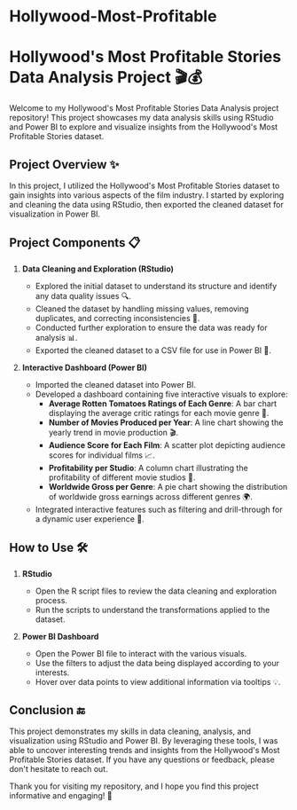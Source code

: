 # Hollywood-Most-Profitable
# Hollywood's Most Profitable Stories Data Analysis Project 🎬💰

Welcome to my Hollywood's Most Profitable Stories Data Analysis project repository! This project showcases my data analysis skills using RStudio and Power BI to explore and visualize insights from the Hollywood's Most Profitable Stories dataset.

## Project Overview ✨
In this project, I utilized the Hollywood's Most Profitable Stories dataset to gain insights into various aspects of the film industry. I started by exploring and cleaning the data using RStudio, then exported the cleaned dataset for visualization in Power BI.

## Project Components 📋
1. **Data Cleaning and Exploration (RStudio)**
   - Explored the initial dataset to understand its structure and identify any data quality issues 🔍.
   - Cleaned the dataset by handling missing values, removing duplicates, and correcting inconsistencies 🧹.
   - Conducted further exploration to ensure the data was ready for analysis 📊.
   - Exported the cleaned dataset to a CSV file for use in Power BI 💾.

2. **Interactive Dashboard (Power BI)**
   - Imported the cleaned dataset into Power BI.
   - Developed a dashboard containing five interactive visuals to explore:
     - **Average Rotten Tomatoes Ratings of Each Genre**: A bar chart displaying the average critic ratings for each movie genre 🍅.
     - **Number of Movies Produced per Year**: A line chart showing the yearly trend in movie production 🎬.
     - **Audience Score for Each Film**: A scatter plot depicting audience scores for individual films 📈.
     - **Profitability per Studio**: A column chart illustrating the profitability of different movie studios 🏢.
     - **Worldwide Gross per Genre**: A pie chart showing the distribution of worldwide gross earnings across different genres 🌍.
   - Integrated interactive features such as filtering and drill-through for a dynamic user experience 🎯.

## How to Use 🛠️
1. **RStudio**
   - Open the R script files to review the data cleaning and exploration process.
   - Run the scripts to understand the transformations applied to the dataset.

2. **Power BI Dashboard**
   - Open the Power BI file to interact with the various visuals.
   - Use the filters to adjust the data being displayed according to your interests.
   - Hover over data points to view additional information via tooltips 💡.

## Conclusion 🔚
This project demonstrates my skills in data cleaning, analysis, and visualization using RStudio and Power BI. By leveraging these tools, I was able to uncover interesting trends and insights from the Hollywood's Most Profitable Stories dataset. If you have any questions or feedback, please don't hesitate to reach out.

Thank you for visiting my repository, and I hope you find this project informative and engaging! 🙌
